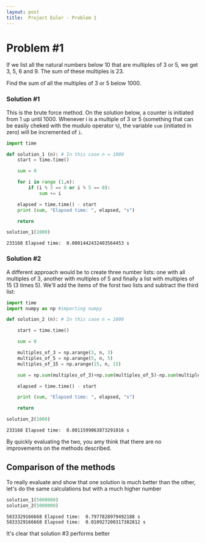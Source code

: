 ```yaml
---
layout: post
title:  Project Euler - Problem 1
---
```

# Problem #1

If we list all the natural numbers below 10 that are multiples of 3 or 5, we get 3, 5, 6 and 9. The sum of these multiples is 23.

Find the sum of all the multiples of 3 or 5 below 1000.

### Solution #1

This is the brute force method. On the solution below, a counter is initiated from 1 up until 1000. Whenever i is a multiple of $3$ or $5$ (something that can be easily cheked with the mudulo operator `%`), the variable `sum` (initiated in zero) will be incremented of `i`.


```python
import time

def solution_1 (n): # In this case n = 1000
    start = time.time()

    sum = 0

    for i in range (1,n):
        if (i % 3 == 0 or i % 5 == 0):
            sum += i

    elapsed = time.time() - start
    print (sum, "Elapsed time: ", elapsed, "s")

    return

solution_1(1000)
```

    233168 Elapsed time:  0.0001442432403564453 s


### Solution #2

A different approach would be to create three number lists: one with all multiples of $3$, another with multiples of $5$ and finally a list with multiples of $15$ (3 times 5). We'll add the items of the forst two lists and subtract the third list:


```python
import time
import numpy as np #importing numpy

def solution_2 (n): # In this case n = 1000

    start = time.time()

    sum = 0

    multiples_of_3 = np.arange(3, n, 3)
    multiples_of_5 = np.arange(5, n, 5)
    multiples_of_15 = np.arange(15, n, 15)

    sum = np.sum(multiples_of_3)+np.sum(multiples_of_5)-np.sum(multiples_of_15)

    elapsed = time.time() - start

    print (sum, "Elapsed time: ", elapsed, "s")

    return

solution_2(1000)
```

    233168 Elapsed time:  0.0011599063873291016 s


By quickly evaluating the two, you amy think that there are no improvements on the methods described.

## Comparison of the methods

To really evaluate and show that one solution is much better than the other, let's do the same calculations but with a much higher number


```python
solution_1(5000000)
solution_2(5000000)
```

    5833329166668 Elapsed time:  0.7977828979492188 s
    5833329166668 Elapsed time:  0.010927200317382812 s


It's clear that solution #3 performs better
